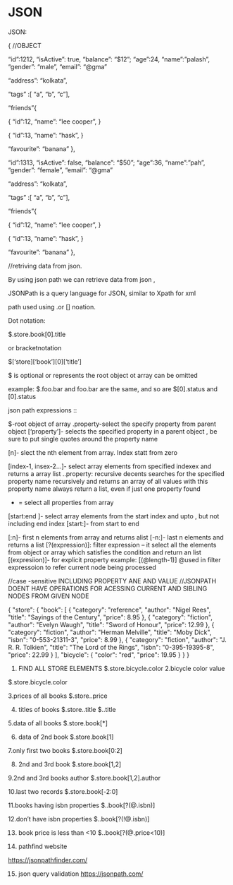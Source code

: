 # JSON

JSON:

{ //OBJECT


“id”:1212,
“isActive”: true,
“balance”: “$12”;
“age”:24,
“name”:”palash”,
“gender”: “male”,
“email”: “@gma”

“address”: “kolkata”,

“tags” :[ “a”, “b”, “c”],

“friends”{

{
“id”:12,
“name”: “lee cooper”,
}

{
“id”:13,
“name”: “hask”,
}

“favourite”: “banana”
},



“id”:1313,
“isActive”: false,
“balance”: “$50”;
“age”:36,
“name”:”pah”,
“gender”: “female”,
“email”: “@gma”

“address”: “kolkata”,

“tags” :[ “a”, “b”, “c”],

“friends”{

{
“id”:12,
“name”: “lee cooper”,
}

{
“id”:13,
“name”: “hask”,
}

“favourite”: “banana”
},



//retriving data from json.


By using json path we can retrieve data from json ,

JSONPath is a query language for JSON, similar to Xpath for xml

path used using .or [] noation.

Dot notation:

$.store.book[0].title

or bracketnotation

$[‘store][‘book’][0][‘title’]

$ is optional or represents the root object ot array can be omitted

example: 
$.foo.bar and foo.bar are the same,
and so are $[0].status and [0].status


json path expressions ::

$-root object of array
.property-select the specify property from parent object
[‘property’]- selects the specified property in a parent object , be sure to put single quotes around the property name

[n]- slect the nth element from array. Index statt from zero

[index-1, insex-2...]- select array elements from specified indexex and returns a array list
..property:  recursive decents searches for the specified property name recursively and returns an array of all values with this property name always return a list, even if just one property found

* = select all properties from array

[start:end ]- select array elements from the start index and upto , but not including end index
[start:]- from start to end

[:n]- first n elements from array and returns alist
[-n:]- last n elements and returns a list
[?(expression)]: filter expression – it select all the elements from object or array which satisfies the condition and return an list
[(expresiion)]- for explicit property example: [(@length-1)]
@used in filter expressoion to refer current node being processed


//case -sensitive INCLUDING PROPERTY ANE AND VALUE 
//JSONPATH DOENT HAVE OPERATIONS FOR ACESSING CURRENT AND SIBLING NODES FROM GIVEN NODE



{ "store": {
    "book": [ 
      { "category": "reference",
        "author": "Nigel Rees",
        "title": "Sayings of the Century",
        "price": 8.95
      },
      { "category": "fiction",
        "author": "Evelyn Waugh",
        "title": "Sword of Honour",
        "price": 12.99
      },
      { "category": "fiction",
        "author": "Herman Melville",
        "title": "Moby Dick",
        "isbn": "0-553-21311-3",
        "price": 8.99
      },
      { "category": "fiction",
        "author": "J. R. R. Tolkien",
        "title": "The Lord of the Rings",
        "isbn": "0-395-19395-8",
        "price": 22.99
      }
    ],
    "bicycle": {
      "color": "red",
      "price": 19.95
    }
  }
}




1. FIND ALL STORE ELEMENTS
$.store.bicycle.color
2.bicycle color value

$.store.bicycle.color

3.prices of all books
$.store..price

4. titles of books
$.store..title
$..title

5.data of all books
$.store.book[*]

6. data of 2nd book
$.store.book[1]

7.only first two books
$.store.book[0:2]

8. 2nd and 3rd book
$.store.book[1,2]

9.2nd and 3rd books author
$.store.book[1,2].author

10.last two records
$.store.book[-2:0]

11.books having isbn properties
$..book[?(@.isbn)]

12.don’t have isbn properties
$..book[?(!@.isbn)]

13. book price is less than <10
$..book[?(@.price<10)]

14. pathfind website

https://jsonpathfinder.com/

15. json query validation
https://jsonpath.com/







